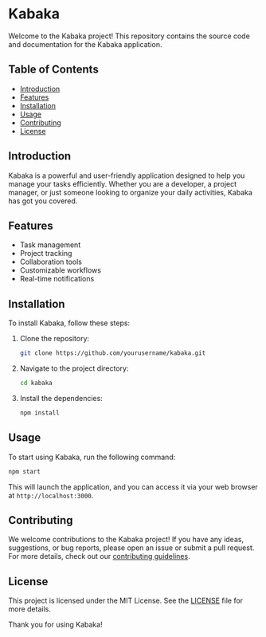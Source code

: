 # Kabaka

Welcome to the Kabaka project! This repository contains the source code and documentation for the Kabaka application.

## Table of Contents

- [Introduction](#introduction)
- [Features](#features)
- [Installation](#installation)
- [Usage](#usage)
- [Contributing](#contributing)
- [License](#license)

## Introduction

Kabaka is a powerful and user-friendly application designed to help you manage your tasks efficiently. Whether you are a developer, a project manager, or just someone looking to organize your daily activities, Kabaka has got you covered.

## Features

- Task management
- Project tracking
- Collaboration tools
- Customizable workflows
- Real-time notifications

## Installation

To install Kabaka, follow these steps:

1. Clone the repository:
   ```sh
   git clone https://github.com/yourusername/kabaka.git
   ```
2. Navigate to the project directory:
   ```sh
   cd kabaka
   ```
3. Install the dependencies:
   ```sh
   npm install
   ```

## Usage

To start using Kabaka, run the following command:

```sh
npm start
```

This will launch the application, and you can access it via your web browser at `http://localhost:3000`.

## Contributing

We welcome contributions to the Kabaka project! If you have any ideas, suggestions, or bug reports, please open an issue or submit a pull request. For more details, check out our [contributing guidelines](CONTRIBUTING.md).

## License

This project is licensed under the MIT License. See the [LICENSE](LICENSE) file for more details.

Thank you for using Kabaka!
